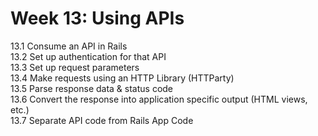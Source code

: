 # Week 13: Using APIs

13.1 Consume an API in Rails  
13.2 Set up authentication for that API  
13.3 Set up request parameters  
13.4 Make requests using an HTTP Library (HTTParty)  
13.5 Parse response data & status code  
13.6 Convert the response into application specific output (HTML views, etc.)  
13.7 Separate API code from Rails App Code  

